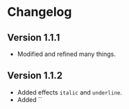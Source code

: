 # Changelog

## Version 1.1.1

- Modified and refined many things.

## Version 1.1.2

- Added effects `italic` and `underline`.
- Added ``
